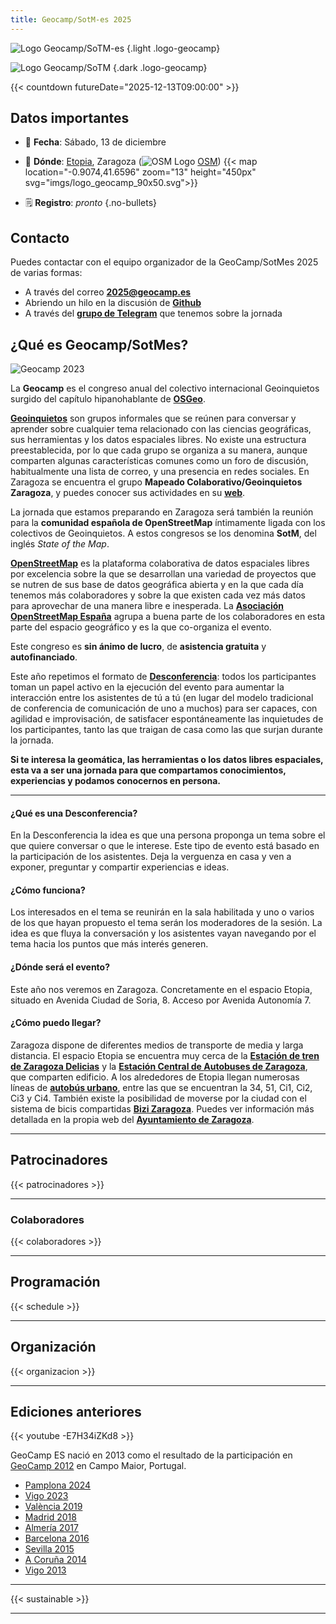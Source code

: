 ```yaml
---
title: Geocamp/SotM-es 2025 
---
```


<!-- Logos en tema claro y oscuro -->
![Logo Geocamp/SoTM-es](imgs/logo_geocamp_sotm_2025_web.svg)
{.light .logo-geocamp}

![Logo Geocamp/SoTM](imgs/logo_geocamp_sotm_2025_web_dark.svg)
{.dark .logo-geocamp}

{{< countdown futureDate="2025-12-13T09:00:00" >}}


## Datos importantes

* 📆 **Fecha**: Sábado, 13 de diciembre
* 📌 **Dónde**: [Etopia](https://www.zaragoza.es/sede/portal/etopia/), Zaragoza 
  (![OSM Logo](imgs/osm_logo_icon.svg) [OSM](https://www.openstreetmap.org/way/252382404))
{{< map location="-0.9074,41.6596" zoom="13" height="450px" svg="imgs/logo_geocamp_90x50.svg">}}

* 🗒 **Registro**: _pronto_
{.no-bullets}
## Contacto

Puedes contactar con el equipo organizador de la GeoCamp/SotMes 2025 de varias formas:

* A través del correo [**2025@geocamp.es**](mailto:2025@geocamp.es?Subject=Contacto%20GeoCamp-SotMes%202025)
* Abriendo un hilo en la discusión de [**Github**](https://github.com/geocamp-es/2025/discussions)
* A través del [**grupo de Telegram**](https://t.me/+s-M8b2nxP2hmNjFk) que tenemos sobre la jornada

## ¿Qué es Geocamp/SotMes?

![Geocamp 2023](imgs/geocamp2023.jpg)

La **Geocamp** es el congreso anual del colectivo internacional Geoinquietos surgido del capítulo hipanohablante de [**OSGeo**](https://osgeo.org).

[**Geoinquietos**](https://geoinquietos.org) son grupos informales que se reúnen para conversar y aprender sobre cualquier tema relacionado con las ciencias geográficas, sus herramientas y los datos espaciales libres. No existe una estructura preestablecida, por lo que cada grupo se organiza a su manera, aunque comparten algunas características comunes como un foro de discusión, habitualmente una lista de correo, y una presencia en redes sociales. En Zaragoza se encuentra el grupo **Mapeado Colaborativo/Geoinquietos Zaragoza**, y puedes conocer sus actividades en su [**web**](https://mapcolabora.org).

La jornada que estamos preparando en Zaragoza será también la reunión para la **comunidad española de OpenStreetMap** íntimamente ligada con los colectivos de Geoinquietos. A estos congresos se los denomina **SotM**, del inglés *State of the Map*.

[**OpenStreetMap**](https://wiki.openstreetmap.org/wiki/ES:P%C3%A1gina_principal) es la plataforma colaborativa de datos espaciales libres por excelencia sobre la que se desarrollan una variedad de proyectos que se nutren de sus base de datos geográfica abierta y en la que cada día tenemos más colaboradores y sobre la que existen cada vez más datos para aprovechar de una manera libre e inesperada. La [**Asociación OpenStreetMap España**](https://openstreetmap.es) agrupa a buena parte de los colaboradores en esta parte del espacio geográfico y es la que co-organiza el evento.

Este congreso es **sin ánimo de lucro**, de **asistencia gratuita** y **autofinanciado**.

Este año repetimos el formato de [**Desconferencia**](https://es.wikipedia.org/wiki/Desconferencia): todos los participantes toman un papel activo en la ejecución del evento para aumentar la interacción entre los asistentes de tú a tú (en lugar del modelo tradicional de conferencia de comunicación de uno a muchos) para ser capaces, con agilidad e improvisación, de satisfacer espontáneamente las inquietudes de los participantes, tanto las que traigan de casa como las que surjan durante la jornada.

**Si te interesa la geomática, las herramientas o los datos libres espaciales, esta va a ser una jornada para que compartamos conocimientos, experiencias y podamos conocernos en persona.**
- - -
#### ¿Qué es una Desconferencia?

En la Desconferencia la idea es que una persona proponga un tema sobre el que quiere conversar o que le interese. Este tipo de evento está basado en la participación de los asistentes. Deja la verguenza en casa y ven a exponer, preguntar y compartir experiencias e ideas.

#### ¿Cómo funciona?
Los interesados en el tema se reunirán en la sala habilitada y uno o varios de los que hayan propuesto el tema serán los moderadores de la sesión. La idea es que fluya la conversación y los asistentes vayan navegando por el tema hacia los puntos que más interés generen.

#### ¿Dónde será el evento?
Este año nos veremos en Zaragoza. Concretamente en el espacio Etopia, situado en Avenida Ciudad de Soria, 8. Acceso por Avenida Autonomía 7.

#### ¿Cómo puedo llegar?
Zaragoza dispone de diferentes medios de transporte de media y larga distancia. El espacio Etopia se encuentra muy cerca de la [**Estación de tren de Zaragoza Delicias**](https://www.adif.es/w/04040-zaragoza-delicias) y la [**Estación Central de Autobuses de Zaragoza**](https://www.estacion-zaragoza.es/), que comparten edificio.
A los alrededores de Etopia llegan numerosas líneas de [**autobús urbano**](https://zaragoza.avanzagrupo.com/wp-content/uploads/2025/09/mapaweb-capas_Actualizado-agosto2025.pdf), entre las que se encuentran la 34, 51, Ci1, Ci2, Ci3 y Ci4. También existe la posibilidad de moverse por la ciudad con el sistema de bicis compartidas [**Bizi Zaragoza**](https://bizi.zaragoza.es/es).
Puedes ver información más detallada en la propia web del [**Ayuntamiento de Zaragoza**](https://www.zaragoza.es/sede/portal/etopia/).


<!-- - - -
## Quién vendrá este año


{{< guests >}} -->

- - -

## Patrocinadores

{{< patrocinadores >}}

- - -

### Colaboradores

{{< colaboradores >}}

- - -

## Programación

{{< schedule >}}

- - -
## Organización

{{< organizacion >}}

- - -

## Ediciones anteriores

{{< youtube -E7H34iZKd8 >}}

GeoCamp ES nació en 2013 como el resultado de la participación en [GeoCamp 2012](https://www.flickr.com/photos/geocamp/) en Campo Maior, Portugal.

* [Pamplona 2024](http://2024.geocamp.es/)
* [Vigo 2023](http://2023.geocamp.es/)
* [València 2019](http://2019.geocamp.es/)
* [Madrid 2018](http://2018.geocamp.es/)
* [Almería 2017](http://2017.geocamp.es/)
* [Barcelona 2016](http://2016.geocamp.es/)
* [Sevilla 2015](http://2015.geocamp.es/)
* [A Coruña 2014](http://2014.geocamp.es/)
* [Vigo 2013](http://2013.geocamp.es/)
- - -

{{< sustainable >}}

- - -
